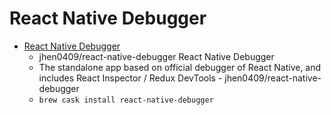 # React Native Debugger
- [React Native Debugger](https://github.com/jhen0409/react-native-debugger)
  -  jhen0409/react-native-debugger React Native Debugger
  - The standalone app based on official debugger of React Native, and includes React Inspector / Redux DevTools - jhen0409/react-native-debugger
  - `brew cask install react-native-debugger`
